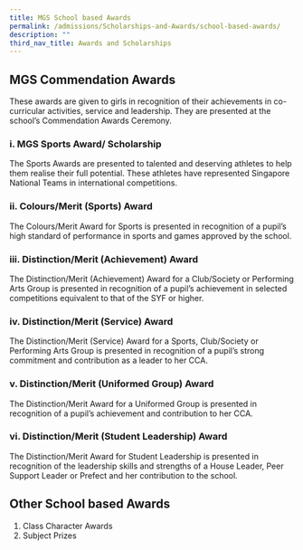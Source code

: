 ```yaml
---
title: MGS School based Awards
permalink: /admissions/Scholarships-and-Awards/school-based-awards/
description: ""
third_nav_title: Awards and Scholarships
---
```

## MGS Commendation Awards
These awards are given to girls in recognition of their achievements in co-curricular activities, service and leadership. They are presented at the school’s Commendation Awards Ceremony.

### i. MGS Sports Award/ Scholarship

The Sports Awards are presented to talented and deserving athletes to help them realise their full potential. These athletes have represented Singapore National Teams in international competitions.

### ii. Colours/Merit (Sports) Award
The Colours/Merit Award for Sports is presented in recognition of a pupil’s high
standard of performance in sports and games approved by the school.

### iii. Distinction/Merit (Achievement) Award
The Distinction/Merit (Achievement) Award for a Club/Society or Performing Arts Group is presented in recognition of a pupil’s achievement in selected competitions equivalent to that of the SYF or higher.

###  iv. Distinction/Merit (Service) Award
The Distinction/Merit (Service) Award for a Sports, Club/Society or Performing Arts Group is presented in recognition of a pupil’s strong commitment and contribution as a leader to her CCA.

### v. Distinction/Merit (Uniformed Group) Award 
The Distinction/Merit Award for a Uniformed Group is presented in recognition of a pupil’s achievement and contribution to her CCA.

### vi. Distinction/Merit (Student Leadership) Award 
The Distinction/Merit Award for Student Leadership is presented in recognition of the leadership skills and strengths of a House Leader, Peer Support Leader or Prefect and her contribution to the school.


## Other School based Awards
1. Class Character Awards
2. Subject Prizes